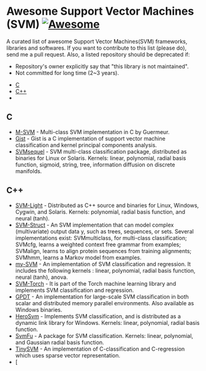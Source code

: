 # Awesome Support Vector Machines (SVM) [![Awesome](https://cdn.rawgit.com/sindresorhus/awesome/d7305f38d29fed78fa85652e3a63e154dd8e8829/media/badge.svg)](https://github.com/sindresorhus/awesome)
A curated list of awesome Support Vector Machines(SVM) frameworks, libraries and softwares.
If you want to contribute to this list (please do), send me a pull request.
Also, a listed repository should be deprecated if:

* Repository's owner explicitly say that "this library is not maintained".
* Not committed for long time (2~3 years).

<!-- MarkdownTOC depth=4 -->

- [C](#c)
- [C++](#cpp)
-




<!-- /MarkdownTOC depth=4 -->

<a name="c"></a>
## C
* [M-SVM](http://www.loria.fr/~guermeur/) - Multi-class SVM implementation in C by Guermeur. 
* [Gist](http://microarray.cpmc.columbia.edu/gist/) - Gist is a C implementation of support vector machine classification and kernel principal components analysis.
* [SVMsequel](http://www.isi.edu/~hdaume/SVMsequel/) - SVM multi-class classification package, distributed as binaries for Linux or Solaris. Kernels: linear, polynomial, radial basis function, sigmoid, string, tree, information diffusion on discrete manifolds.

 <a name="cpp"></a>
## C++
* [SVM-Light](http://svmlight.joachims.org/) - Distributed as C++ source and binaries for Linux, Windows, Cygwin, and Solaris. Kernels: polynomial, radial basis function, and neural (tanh).
* [SVM-Struct](http://svmlight.joachims.org/svm_struct.html) - An SVM implementation that can model complex (multivariate) output data y, such as trees, sequences, or sets. Several implementations exist: SVMmulticlass, for multi-class classification; SVMcfg, learns a weighted context free grammar from examples; SVMalign, learns to align protein sequences from training alignments; SVMhmm, learns a Markov model from examples.
* [my-SVM](http://www-ai.cs.uni-dortmund.de/SOFTWARE/MYSVM/index.html) - An implementation of SVM classification and regression. It includes the following kernels : linear, polynomial, radial basis function, neural (tanh), anova.
* [SVM-Torch](http://www.idiap.ch/learning/SVMTorch.html) - It is part of the Torch machine learning library and implements SVM classification and regression.
* [GPDT](http://dm.unife.it/gpdt/) - An implementation for large-scale SVM classification in both scalar and distributed memory parallel environments. Also available as  Windows binaries.
* [HeroSvm](http://www.cenparmi.concordia.ca/~people/jdong/HeroSvm.html) -  Implements SVM classification, and is distributed as a dynamic link library for Windows. Kernels: linear, polynomial, radial basis function.
* [SvmFu](http://five-percent-nation.mit.edu/SvmFu/) - A package for SVM classification. Kernels: linear, polynomial, and Gaussian radial basis function.
* [TinySVM](http://chasen.org/~taku/software/TinySVM/) - An  implementation of C-classification and C-regression which uses sparse vector representation.
* [
